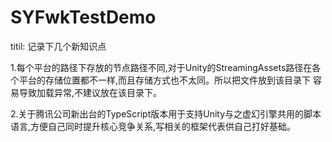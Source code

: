 # SYFwkTestDemo

titil: 记录下几个新知识点

1.每个平台的路径下存放的节点路径不同,对于Unity的StreamingAssets路径在各个平台的存储位置都不一样,而且存储方式也不太同。所以把文件放到该目录下
容易导致加载异常,不建议放在该目录下。

2.关于腾讯公司新出台的TypeScript版本用于支持Unity与之虚幻引擎共用的脚本语言,方便自己同时提升核心竞争关系,写相关的框架代表供自己打好基础。


